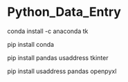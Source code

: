 # Python_Data_Entry


conda install -c anaconda tk


pip install conda


pip install pandas usaddress tkinter

pip install usaddress pandas openpyxl
